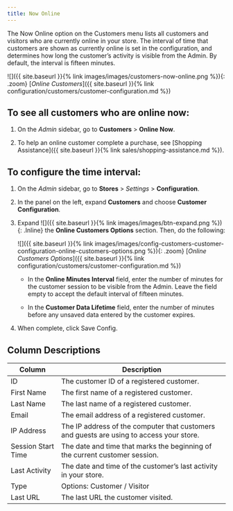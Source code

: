 ```yaml
---
title: Now Online
---
```


The Now Online option on the Customers menu lists all customers and visitors who are currently online in your store. The interval of time that customers are shown as currently online is set in the configuration, and determines how long the customer’s activity is visible from the Admin. By default, the interval is fifteen minutes.

![]({{ site.baseurl }}{% link images/images/customers-now-online.png %}){: .zoom}
[_Online Customers_]({{ site.baseurl }}{% link configuration/customers/customer-configuration.md %})

## To see all customers who are online now:

1. On the _Admin_ sidebar, go to **Customers** > **Online Now**.

1. To help an online customer complete a purchase, see [Shopping Assistance]({{ site.baseurl }}{% link sales/shopping-assistance.md %}).

## To configure the time interval:

1. On the _Admin_ sidebar, go to **Stores** > _Settings_ > **Configuration**.

1. In the panel on the left, expand **Customers** and choose **Customer Configuration**.

1. Expand ![]({{ site.baseurl }}{% link images/images/btn-expand.png %}){: .Inline} the **Online Customers Options** section. Then, do the following:

      ![]({{ site.baseurl }}{% link images/images/config-customers-customer-configuration-online-customers-options.png %}){: .zoom}
      [_Online Customers Options_]({{ site.baseurl }}{% link configuration/customers/customer-configuration.md %})

      - In the **Online Minutes Interval** field, enter the number of minutes for the customer session to be visible from the Admin. Leave the field empty to accept the default interval of fifteen minutes.
  
      - In the **Customer Data Lifetime** field, enter the number of minutes before any unsaved data entered by the customer expires.

1. When complete, click <span class="btn">Save Config</span>.

## Column Descriptions

| Column             | Description                                                                              |
|--------------------|------------------------------------------------------------------------------------------|
| ID                 | The customer ID of a registered customer.                                                |
| First Name         | The first name of a registered customer.                                                 |
| Last Name          | The last name of a registered customer.                                                  |
| Email              | The email address of a registered customer.                                              |
| IP Address         | The IP address of the computer that customers and guests are using to access your store. |
| Session Start Time | The date and time that marks the beginning of the current customer session.              |
| Last Activity      | The date and time of the customer’s last activity in your store.                         |
| Type               | Options: Customer / Visitor                                                      |
| Last URL           | The last URL the customer visited.                                                       |
